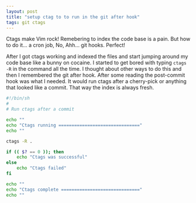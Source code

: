 ```yaml
---
layout: post
title: "setup ctag to to run in the git after hook"
tags: git ctags
---
```


Ctags make Vim rock! Remebering to index the code base is a pain. But how to do it... a cron job, No, Ahh... git hooks. Perfect!

<!--more-->

After I got ctags working and indexed the files and start jumping around my code base like a bunny on cocaine. I started to get bored with typing ```ctags -R``` in the command all the time. I thought about other ways to do this and then I remembered the git after hook. After some reading the post-commit hook was what I needed. It would run ctags after a cherry-pick or anything that looked like a commit. That way the index is always fresh.

```bash
#!/bin/sh
#
# Run ctags after a commit

echo ""
echo "Ctags running ==============================="
echo ""

ctags -R .

if (( $? == 0 )); then
    echo "Ctags was successful"
else
    echo "Ctags failed"
fi

echo ""
echo "Ctags complete =============================="
echo ""
```
